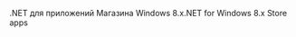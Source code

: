 <span data-ttu-id="fe8af-101">.NET для приложений Магазина Windows 8.x</span><span class="sxs-lookup"><span data-stu-id="fe8af-101">.NET for Windows 8.x Store apps</span></span>